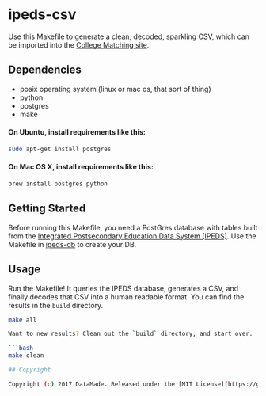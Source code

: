 # ipeds-csv
Use this Makefile to generate a clean, decoded, sparkling CSV, which can be imported into the [College Matching site](https://github.com/datamade/college-matching-django).

## Dependencies
* posix operating system (linux or mac os, that sort of thing)
* python
* postgres
* make

#### On Ubuntu, install requirements like this:
```bash
sudo apt-get install postgres
```

#### On Mac OS X, install requirements like this:
```bash
brew install postgres python
```

## Getting Started

Before running this Makefile, you need a PostGres database with tables built from the [Integrated Postsecondary Education Data System (IPEDS)](https://nces.ed.gov/ipeds/). Use the Makefile in [ipeds-db](https://github.com/datamade/ipeds-db) to create your DB.

## Usage

Run the Makefile! It queries the IPEDS database, generates a CSV, and finally decodes that CSV into a human readable format. You can find the results in the `build` directory.

```bash
make all

Want to new results? Clean out the `build` directory, and start over.

```bash
make clean

## Copyright

Copyright (c) 2017 DataMade. Released under the [MIT License](https://github.com/datamade/ipeds-csv/blob/master/LICENSE).
